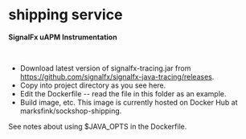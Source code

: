 # shipping service

**SignalFx uAPM Instrumentation**

<br/>

- Download latest version of signalfx-tracing.jar from https://github.com/signalfx/signalfx-java-tracing/releases.
- Copy into project directory as you see here.
- Edit the Dockerfile -- read the file in this folder as an example.
- Build image, etc.  This image is currently hosted on Docker Hub at marksfink/sockshop-shipping.

See notes about using $JAVA_OPTS in the Dockerfile.
